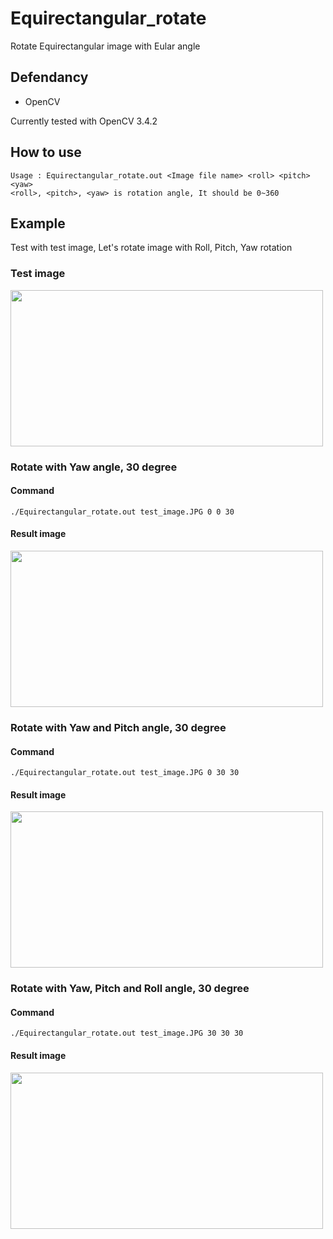 # Equirectangular_rotate
Rotate Equirectangular image with Eular angle

## Defendancy

* OpenCV

Currently tested with OpenCV 3.4.2

## How to use
```
Usage : Equirectangular_rotate.out <Image file name> <roll> <pitch> <yaw>
<roll>, <pitch>, <yaw> is rotation angle, It should be 0~360
```

## Example

Test with test image, Let's rotate image with Roll, Pitch, Yaw rotation

### Test image
<img src=https://github.com/whdlgp/Equirectangular_rotate/blob/master/test_image.JPG width="500" height="250">

### Rotate with Yaw angle, 30 degree
#### Command
```
./Equirectangular_rotate.out test_image.JPG 0 0 30 
```
#### Result image
<img src=https://github.com/whdlgp/Equirectangular_rotate/blob/master/rotate_0_0_30_test_image.JPG width="500" height="250">

### Rotate with Yaw and Pitch angle, 30 degree 
#### Command
```
./Equirectangular_rotate.out test_image.JPG 0 30 30 
```
#### Result image
<img src=https://github.com/whdlgp/Equirectangular_rotate/blob/master/rotate_0_30_30_test_image.JPG width="500" height="250">

### Rotate with Yaw, Pitch and Roll angle, 30 degree 
#### Command
```
./Equirectangular_rotate.out test_image.JPG 30 30 30 
```
#### Result image
<img src=https://github.com/whdlgp/Equirectangular_rotate/blob/master/rotate_30_30_30_test_image.JPG width="500" height="250">

